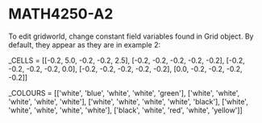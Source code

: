# MATH4250-A2

To edit gridworld, change constant field variables found in Grid object. By default, they appear as they are in example 2:

_CELLS = [[-0.2, 5.0, -0.2, -0.2, 2.5],
              [-0.2, -0.2, -0.2, -0.2, -0.2],
              [-0.2, -0.2, -0.2, -0.2, 0.0],
              [-0.2, -0.2, -0.2, -0.2, -0.2],
              [0.0, -0.2, -0.2, -0.2, -0.2]]
              
_COLOURS = [['white', 'blue', 'white', 'white', 'green'],
            ['white', 'white', 'white', 'white', 'white'],
            ['white', 'white', 'white', 'white', 'black'],
            ['white', 'white', 'white', 'white', 'white'],
            ['black', 'white', 'red', 'white', 'yellow']]
